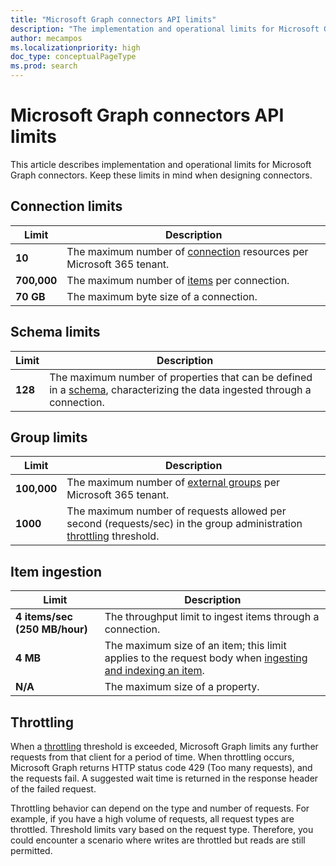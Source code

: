 ```yaml
---
title: "Microsoft Graph connectors API limits"
description: "The implementation and operational limits for Microsoft Graph connectors."
author: mecampos
ms.localizationpriority: high
doc_type: conceptualPageType
ms.prod: search
---
```


# Microsoft Graph connectors API limits

This article describes implementation and operational limits for Microsoft Graph connectors. Keep these limits in mind when designing connectors.

## Connection limits

| **Limit** | **Description** |
| --------- | --------------- |
| **10** | The maximum number of [connection](/graph/api/resources/externalconnectors-externalconnection?view=graph-rest-1.0&preserve-view=true) resources per Microsoft 365 tenant. |
| **700,000** | The maximum number of [items](/graph/api/resources/externalconnectors-externalitem?view=graph-rest-1.0&preserve-view=true) per connection. |
| **70 GB** | The maximum byte size of a connection. |

## Schema limits

| **Limit** | **Description** |
| --------- | --------------- |
| **128** | The maximum number of properties that can be defined in a [schema](/graph/api/resources/externalconnectors-schema?view=graph-rest-1.0&preserve-view=true), characterizing the data ingested through a connection. |

## Group limits

| **Limit** | **Description** |
| --------- | --------------- |
| **100,000** | The maximum number of [external groups](/graph/api/resources/externalconnectors-externalgroup?view=graph-rest-1.0&preserve-view=true) per Microsoft 365 tenant. |
| **1000** | The maximum number of requests allowed per second (requests/sec) in the group administration [throttling](#throttling) threshold. |

## Item ingestion

| **Limit** | **Description** |
| --------- | --------------- |
| **4 items/sec (250 MB/hour)** | The throughput limit to ingest items through a connection. |
| **4 MB** | The maximum size of an item; this limit applies to the request body when [ingesting and indexing an item](/graph/api/externalconnectors-externalconnection-put-items?view=graph-rest-beta&preserve-view=true&tabs=http&viewFallbackFrom=graph-rest-1.0). |
| **N/A** | The maximum size of a property. |

## Throttling

When a [throttling](throttling.md) threshold is exceeded, Microsoft Graph limits any further requests from that client for a period of time. When throttling occurs, Microsoft Graph returns HTTP status code 429 (Too many requests), and the requests fail. A suggested wait time is returned in the response header of the failed request.

Throttling behavior can depend on the type and number of requests. For example, if you have a high volume of requests, all request types are throttled. Threshold limits vary based on the request type. Therefore, you could encounter a scenario where writes are throttled but reads are still permitted.
